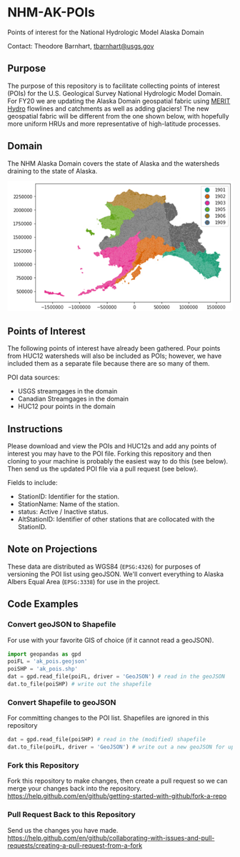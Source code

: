 # NHM-AK-POIs
Points of interest for the National Hydrologic Model Alaska Domain

Contact: Theodore Barnhart, tbarnhart@usgs.gov

## Purpose
The purpose of this repository is to facilitate collecting points of interest (POIs) for the U.S. Geological Survey National Hydrologic Model Domain. For FY20 we are updating the Alaska Domain geospatial fabric using [MERIT Hydro](https://agupubs.onlinelibrary.wiley.com/doi/full/10.1029/2019WR024873) flowlines and catchments as well as adding glaciers! The new geospatial fabric will be different from the one shown below, with hopefully more uniform HRUs and more representative of high-latitude processes.

## Domain
The NHM Alaska Domain covers the state of Alaska and the watersheds draining to the state of Alaska. 

![NHM Alaska Domain](/img/ak_domain_gf_v1_1.png)

## Points of Interest
The following points of interest have already been gathered. Pour points from HUC12 watersheds will also be included as POIs; however, we have included them as a separate file because there are so many of them.

POI data sources:
- USGS streamgages in the domain
- Canadian Streamgages in the domain
- HUC12 pour points in the domain

## Instructions
Please download and view the POIs and HUC12s and add any points of interest you may have to the POI file. Forking this repository and then cloning to your machine is probably the easiest way to do this (see below). Then send us the updated POI file via a pull request (see below). 

Fields to include:
- StationID: Identifier for the station.
- StationName: Name of the station.
- status: Active / Inactive status.
- AltStationID: Identifier of other stations that are collocated with the StationID.

## Note on Projections
These data are distributed as WGS84 (`EPSG:4326`) for purposes of versioning the POI list using geoJSON. We'll convert everything to Alaska Albers Equal Area (`EPSG:3338`) for use in the project.

## Code Examples

### Convert geoJSON to Shapefile
For use with your favorite GIS of choice (if it cannot read a geoJSON).

```python
import geopandas as gpd
poiFL = 'ak_pois.geojson'
poiSHP = 'ak_pois.shp'
dat = gpd.read_file(poiFL, driver = 'GeoJSON') # read in the geoJSON
dat.to_file(poiSHP) # write out the shapefile
```
### Convert Shapefile to geoJSON
For committing changes to the POI list. Shapefiles are ignored in this repository

```python
dat = gpd.read_file(poiSHP) # read in the (modified) shapefile
dat.to_file(poiFL, driver = 'GeoJSON') # write out a new geoJSON for upload to git
```

### Fork this Repository
Fork this repository to make changes, then create a pull request so we can merge your changes back into the repository.
https://help.github.com/en/github/getting-started-with-github/fork-a-repo

### Pull Request Back to this Repository
Send us the changes you have made.
https://help.github.com/en/github/collaborating-with-issues-and-pull-requests/creating-a-pull-request-from-a-fork